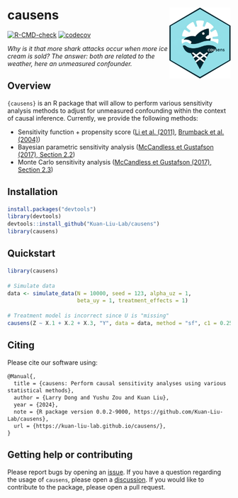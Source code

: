 # causens <a href="https://kuan-liu-lab.github.io/causens/"> <img src="man/figures/logo.png" align="right" height="160" /> </a>

<!-- badges: start -->
  [![R-CMD-check](https://github.com/Kuan-Liu-Lab/causens/actions/workflows/R-CMD-check.yaml/badge.svg)](https://github.com/Kuan-Liu-Lab/causens/actions/workflows/R-CMD-check.yaml)
  [![codecov](https://codecov.io/gh/Kuan-Liu-Lab/causens/branch/main/graph/badge.svg)](https://codecov.io/gh/Kuan-Liu-Lab/causens?branch=main)
<!-- badges: end -->

_Why is it that more shark attacks occur when more ice cream is sold? The answer: both are related to the weather, here an unmeasured confounder._

## Overview

`{causens}` is an R package that will allow to perform various sensitivity
analysis methods to adjust for unmeasured confounding within the context of 
causal inference. Currently, we provide the following methods:

- Sensitivity function + propensity score ([Li et al. (2011)](https://pubmed.ncbi.nlm.nih.gov/21659349/), [Brumback et al. (2004)](https://onlinelibrary.wiley.com/doi/10.1002/sim.1657))
- Bayesian parametric sensitivity analysis ([McCandless et Gustafson (2017), Section 2.2](https://onlinelibrary.wiley.com/doi/abs/10.1002/sim.7298))
- Monte Carlo sensitivity analysis ([McCandless et Gustafson (2017), Section 2.3](https://onlinelibrary.wiley.com/doi/abs/10.1002/sim.7298))

## Installation

``` r
install.packages("devtools")
library(devtools)
devtools::install_github("Kuan-Liu-Lab/causens")
library(causens)
```

## Quickstart

``` r
library(causens)

# Simulate data
data <- simulate_data(N = 10000, seed = 123, alpha_uz = 1,
                      beta_uy = 1, treatment_effects = 1)

# Treatment model is incorrect since U is "missing"
causens(Z ~ X.1 + X.2 + X.3, "Y", data = data, method = "sf", c1 = 0.25, c0 = 0.25)
```

## Citing

Please cite our software using:

```
@Manual{,
  title = {causens: Perform causal sensitivity analyses using various statistical methods},
  author = {Larry Dong and Yushu Zou and Kuan Liu},
  year = {2024},
  note = {R package version 0.0.2-9000, https://github.com/Kuan-Liu-Lab/causens},
  url = {https://kuan-liu-lab.github.io/causens/},
}
```

## Getting help or contributing

Please report bugs by opening an
[issue](https://github.com/Kuan-Liu-Lab/causens/issues/new). If you have
a question regarding the usage of `causens`, please open a
[discussion](https://github.com/Kuan-Liu-Lab/causens/discussions/new/choose). 
If you would like to contribute to the package, please open a pull request.
